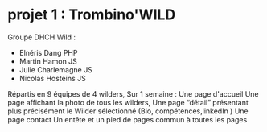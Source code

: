 # projet 1 : Trombino'WILD

Groupe DHCH Wild : 

- Elnéris Dang PHP
- Martin Hamon JS
- Julie Charlemagne JS
- Nicolas Hosteins JS

Répartis en 9 équipes de 4 wilders,
Sur 1 semaine :
Une page d'accueil 
Une page affichant la photo de tous les wilders,
Une page “détail” présentant plus précisément le Wilder sélectionné
(Bio, compétences,linkedIn )
Une page contact
Un entête et un pied de pages commun à toutes les pages
